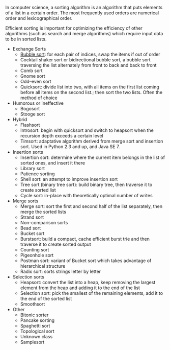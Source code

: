 In computer science, a sorting algorithm is an algorithm that puts elements of a list in a certain order.
The most frequently used orders are numerical order and lexicographical order.

Efficient sorting is important for optimizing the efficiency of other algorithms (such as search and merge algorithms)
which require input data to be in sorted lists.

- Exchange Sorts
  - [Bubble sort](exchange-sorts/bubble-sort): for each pair of indices, swap the items if out of order
  - Cocktail shaker sort or bidirectional bubble sort, a bubble sort traversing the list alternately from front to back and back to front
  - Comb sort
  - Gnome sort
  - Odd–even sort
  - Quicksort: divide list into two, with all items on the first list coming before all items on the second list.; then sort the two lists. Often the method of choice
- Humorous or ineffective
  - Bogosort
  - Stooge sort
- Hybrid
  - Flashsort
  - Introsort: begin with quicksort and switch to heapsort when the recursion depth exceeds a certain level
  - Timsort: adaptative algorithm derived from merge sort and insertion sort. Used in Python 2.3 and up, and Java SE 7.
- Insertion sorts
  - Insertion sort: determine where the current item belongs in the list of sorted ones, and insert it there
  - Library sort
  - Patience sorting
  - Shell sort: an attempt to improve insertion sort
  - Tree sort (binary tree sort): build binary tree, then traverse it to create sorted list
  - Cycle sort: in-place with theoretically optimal number of writes
- Merge sorts
  - Merge sort: sort the first and second half of the list separately, then merge the sorted lists
  - Strand sort
  - Non-comparison sorts
  - Bead sort
  - Bucket sort
  - Burstsort: build a compact, cache efficient burst trie and then traverse it to create sorted output
  - Counting sort
  - Pigeonhole sort
  - Postman sort: variant of Bucket sort which takes advantage of hierarchical structure
  - Radix sort: sorts strings letter by letter
- Selection sorts
  - Heapsort: convert the list into a heap, keep removing the largest element from the heap and adding it to the end of the list
  - Selection sort: pick the smallest of the remaining elements, add it to the end of the sorted list
  - Smoothsort
- Other
  - Bitonic sorter
  - Pancake sorting
  - Spaghetti sort
  - Topological sort
  - Unknown class
  - Samplesort

